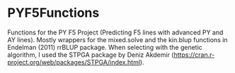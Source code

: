 # PYF5Functions
Functions for the PY F5 Project (Predicting F5 lines with advanced PY and AY lines). 
Mostly wrappers for the mixed.solve and the kin.blup functions in Endelman (2011) rrBLUP package.
When selecting with the genetic algorithm, I used the STPGA package by Deniz Akdemir (https://cran.r-project.org/web/packages/STPGA/index.html).
